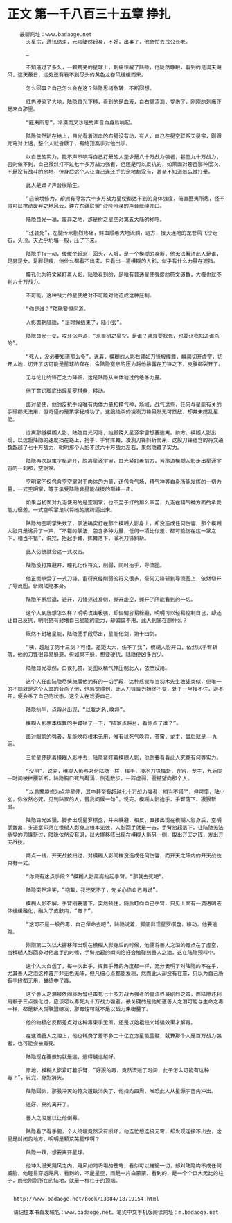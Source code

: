 # 正文 第一千八百三十五章 挣扎
        最新网址：www.badaoge.net
          天星宗，通讯结束，元穹陡然起身，不好，出事了，他急忙去找公长老。
      
          …
      
          不知道过了多久，一颗荒芜的星球上，刺痛惊醒了陆隐，他陡然睁眼，看到的是漫天飓风，遮天蔽日，远处还有看不到尽头的黄色龙卷风缓缓而来。
      
          怎么回事？自己怎么会在这？陆隐思绪急转，不断回想。
      
          红色浸染了大地，陆隐目光下移，看到的是血液，自右腿流淌，受伤了，刚刚的刺痛正是来自那里。
      
          “匪夷所思”，冷漠而又沙哑的声音自身后响起。
      
          陆隐依然趴在地上，目光看着流血的右腿没有动，有人，自己在星空联系天星宗，刚跟元穹对上话，整个人就昏厥了，有绝顶高手对他出手。
      
          以自己的实力，能不声不响将自己打晕的人至少是八十万战力强者，甚至九十万战力，否则做不到，自己虽然打不过七十多万战力强者，但还是可以反抗的，如果面对苍宙那种层次，不是没有战斗的余地，但身后这个人让自己连还手的余地都没有，甚至不知道怎么被打晕。
      
          此人是谁？声音很陌生。
      
          “启蒙境修为，却拥有寻常六十多万战力星使都达不到的身体强度，简直匪夷所思，怪不得可以搅动废弃之地风云，建立东疆联盟”沙哑冷漠的声音继续开口。
      
          陆隐目光一凛，废弃之地，那是树之星空对第五大陆的称呼。
      
          “还装死”，左腿传来剧烈疼痛，鲜血顺着大地流淌，远方，接天连地的龙卷风飞沙走石，头顶，天近乎坍塌一般，压了下来。
      
          陆隐手指一动，缓缓坐起来，回头，入眼，是一个模糊的身影，他无法看清此人是谁，是男是女，是胖是瘦，他什么都看不出来，只看出一道模糊的人影，似乎有什么力量在遮挡。
      
          瞳孔化为符文紧盯着人影，陆隐看到的，是唯有普通星使强度的符文道数，大概也就不到六十万战力。
      
          不可能，这种战力的星使绝对不可能对他造成这种压制。
      
          “你是谁？”陆隐警惕问道。
      
          人影面朝陆隐，“是时候结束了，陆小玄”。
      
          陆隐目光一变，咬牙沉声道，“来自树之星空，是谁？就算要我死，也要让我知道谁杀的”。
      
          “死人，没必要知道那么多”，说着，模糊的人影右臂如刀锋般挥舞，瞬间切开虚空，切开大地，切开了这可能是星球的存在，令陆隐窒息的压力将他暴露在刀锋之下，皮肤都裂开了。
      
          无与伦比的锋芒之力降临，这是陆隐从未体验过的绝杀力量。
      
          他下意识脚底出现星罗棋盘，移动。
      
          面对星使，他的反抗手段唯有肉体力量和精气神，场域，战气这些，任何与星能有关的手段都无法用，但奇怪的是策字秘成功了，这股绝杀的凌冽刀锋虽然无可匹敌，却并未搅乱星能。
      
          远离那道模糊人影，陆隐目光闪烁，抬脚跨入星源宇宙想要逃离。前方，模糊人影出现，以远超陆隐的速度挡在路上，抬手，手臂挥舞，凌冽刀锋斜斩而来，这股刀锋蕴含的符文道数超越了七十万战力，明明那个人影不过六十万战力左右，果然隐藏了实力。
      
          陆隐再次以策字秘避开，脱离星源宇宙，目光紧盯着前方，当那道模糊人影走出星源宇宙的一刹那，空明掌。
      
          空明掌不仅包含空空掌对于肉体的力量，还包含气场，精气神等自身所能发挥的一切力量，一式空明掌，等于承受陆隐非星能战技的巅峰一击。
      
          如果当初面对九涵使用的是空明掌，也不至于打的那么辛苦，九涵在精气神方面的承受能力很差，一式空明掌足以将她的底牌逼出来。
      
          陆隐的空明掌失效了，掌法确实打在那个模糊人影身上，却没造成任何伤害，那个模糊人影只是诧异了一声，“不错的掌法，包含多种力量，任何一项比你差，都可能伤在这一掌之下，相当不错”，说完，抬起手臂，挥舞落下，凛冽刀锋斜斩。
      
          此人仿佛就会这一式攻击。
      
          陆隐没打算避开，瞳孔化作符文，削弱，同时抬手，导流图。
      
          他正面承受了一式刀锋，宙衍真经削弱的符文很多，奈何刀锋斩到导流图上，依然切开了导流图，斩向陆隐本身。
      
          陆隐不断后退，避开，刀锋掠过身侧，撕开虚空，撕开了所能看到的一切。
      
          这个人到底想怎么样？明明攻击极强，却偏偏容易躲避，明明可以轻易控制自己，却还让自己反抗，明明拥有封堵自己星能的能力，却偏偏不用，此人到底在想什么？
      
          既然不封堵星能，陆隐便手段尽出，星能化剑，第十四剑。
      
          “咦，超越了第十三剑？可惜，差距太大，伤不了我”，模糊人影开口，依然以手臂斩落，他的刀锋很容易躲避，但如果不躲，想要硬抗，陆隐便凶多吉少。
      
          陆隐目光凛然，白夜礼赞，妄图以精气神压制此人，依然没用。
      
          这个人任由陆隐尽情施展他拥有的一切手段，这种感觉与当初木先生收徒类似，但唯一的不同就是这个人真的会杀了他，他感觉得到，此人刀锋威力始终不变，处于一旦接不住，避不开，便会杀了自己的状态，这个人在戏耍自己。
      
          陆隐抬手，点将台出现，“以我之名.唤将”。
      
          模糊人影原本挥舞的手臂顿了一下，“陆家点将台，看你点了谁？”。
      
          面对眼前的强者，星能唤将根本无用，唯有以死气唤将，苍宙，龙主，最后就是——九涵。
      
          三位星使朝着模糊人影冲去，陆隐紧盯着模糊人影，他倒要看看此人究竟有何等实力。
      
          “没用”，说完，模糊人影与对付陆隐一样，挥手，凌冽刀锋橫斩，苍宙，龙主，九涵同一时间被拦腰斩断，陆隐胸口死气翻涌，倒退数步，一阵虚弱，震撼望向那个人。
      
          “以启蒙境修为点将星使，其中甚至有超越七十万战力强者，相当不错了，但可惜，陆小玄，你依然必死，见到陆家的人，替我问候一句”，说完，模糊人影抬手，手臂落下，狠狠斩出。
      
          陆隐目光凶狠，脚步出现星罗棋盘，并未躲避，相反，直接出现在模糊人影身后，空明掌轰出，多道掌印落在模糊人影身上根本无效，人影回手就是一击，手臂抬起落下，让陆隐无法承受的刀锋斩过，陆隐依然没有退，以大挪移阵出现在模糊人影另一侧，取出开天之阵，发出开天战技。
      
          两点一线，开天战技扫过，对模糊人影同样没造成任何伤害，而开天之阵内的开天战技只有一式。
      
          “你只有这点手段？”模糊人影高高抬起手臂，“那就去死吧”。
      
          陆隐突然冷笑，“抱歉，我还死不了，先关心你自己再说”。
      
          模糊人影不解，手臂刚要落下，突然顿住，随后盯向自己手臂，只见上面有一滴透明液体缓缓融化，融入了皮肤内，“毒？”。
      
          “这可不是一般的毒，自己保命去吧”，陆隐说着，脚底出现星罗棋盘，移动，他要逃跑。
      
          刚刚第二次以大挪移阵出现在模糊人影身后的时候，他便将善人之泪的毒点在了虚空，当模糊人影回身对他出手的时候，手臂抬起的瞬间恰好会触碰到善人之泪，这在陆隐预料中。
      
          这个人太自信了，每一次出手，挥舞手臂的角度都一样，充分表明了对陆隐的不在乎，尤其善人之泪这种毒并非无色无味，但凡细心点都能发现，然而此人却没有在意，只以为自己所有手段都无用，最终中了毒。
      
          这个善人之泪被依阁称为曾经毒死七十多万战力强者的蛊流界最剧烈之毒，而陆隐还利用骰子三点强化过，应该可以毒死九十万战力强者，最关键的是他知道善人之泪可能与生命之毒一样，都是新人类联盟研发，那毒性可就不是以战力来衡量了。
      
          他的物极必反都差点对这种毒束手无策，还是以始祖经义增强效果才解毒。
      
          在这滴善人之泪上，他也耗费了差不多二十亿立方星能晶髓，就算那个人是百万战力强者，也可能会被毒死。
      
          陆隐现在要做的就是逃，逃得越远越好。
      
          原地，模糊人影紧盯着手臂，“好狠的毒，竟然流逝了时间，此子怎么可能有这种毒？”，说完，身影消失。
      
          陆隐回头，那股冲天的符文道数消失了，他扫向四周，唯恐此人从星源宇宙内冲出。
      
          还好，真的离开了。
      
          善人之泪足以让他倒霉。
      
          陆隐看了看手腕，个人终端竟然没有损坏，他连忙想连接元穹，却发现连接不出去，这里是封闭的地方，明明是颗荒芜星球啊？
      
          陆隐一跃，想要离开星球。
      
          他冲入漫天飓风之内，飓风如同坍塌的苍穹，看似可以摧毁一切，却对陆隐构不成任何威胁，他轻易穿透飓风，看到的，不是星空，而是一片白蒙蒙，看到的，是一个个巨大无比的柱子，而他刚刚所在的陆地，就是一根柱子的顶端。
      
      
      http://www.badaoge.net/book/13084/18719154.html
      
      请记住本书首发域名：www.badaoge.net。笔尖中文手机版阅读网址：m.badaoge.net